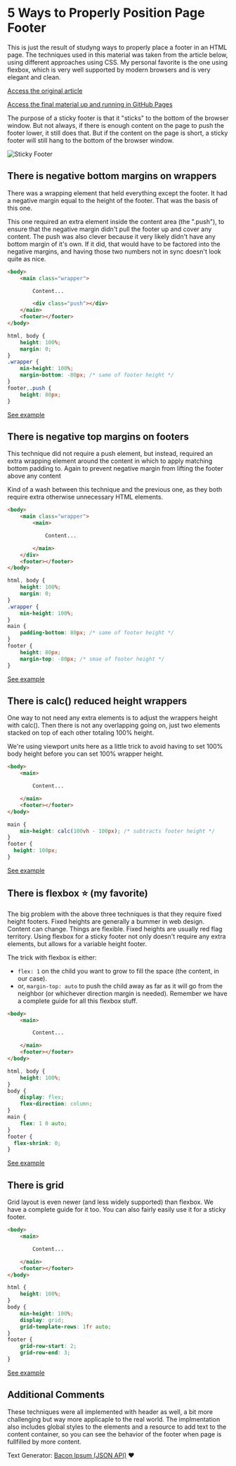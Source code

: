
# 5 Ways to Properly Position Page Footer

This is just the result of studyng ways to properly place a footer in an HTML page. The techniques used in this material was taken from the article below, using different approaches using CSS. My personal favorite is the one using flexbox, which is very well supported by modern browsers and is very elegant and clean.

[Access the original article](https://css-tricks.com/couple-takes-sticky-footer/)

[Access the final material up and running  in GitHub Pages](https://github.com/juliolmuller/lesson-css-footer-positioning)

The purpose of a sticky footer is that it "sticks" to the bottom of the browser window. But not always, if there is enough content on the page to push the footer lower, it still does that. But if the content on the page is short, a sticky footer will still hang to the bottom of the browser window.

![Sticky Footer](https://css-tricks.com/wp-content/uploads/2016/05/sticky-footer-1.svg)

## There is negative bottom margins on wrappers

There was a wrapping element that held everything except the footer. It had a negative margin equal to the height of the footer. That was the basis of this one.

This one required an extra element inside the content area (the ".push"), to ensure that the negative margin didn't pull the footer up and cover any content. The push was also clever because it very likely didn't have any bottom margin of it's own. If it did, that would have to be factored into the negative margins, and having those two numbers not in sync doesn't look quite as nice.

```html
<body>
    <main class="wrapper">

        Content...

        <div class="push"></div>
    </main>
    <footer></footer>
</body>
```

```css
html, body {
    height: 100%;
    margin: 0;
}
.wrapper {
    min-height: 100%;
    margin-bottom: -80px; /* same of footer height */
}
footer,.push {
    height: 80px;
}
```

[See example](./footer1.html)

## There is negative top margins on footers

This technique did not require a push element, but instead, required an extra wrapping element around the content in which to apply matching bottom padding to. Again to prevent negative margin from lifting the footer above any content

Kind of a wash between this technique and the previous one, as they both require extra otherwise unnecessary HTML elements.

```html
<body>
    <main class="wrapper">
        <main>

            Content...

        </main>
    </div>
    <footer></footer>
</body>
```

```css
html, body {
    height: 100%;
    margin: 0;
}
.wrapper {
    min-height: 100%;
}
main {
    padding-bottom: 80px; /* same of footer height */
}
footer {
    height: 80px;
    margin-top: -80px; /* smae of footer height */
}
```

[See example](./footer2.html)

## There is calc() reduced height wrappers

One way to not need any extra elements is to adjust the wrappers height with calc(). Then there is not any overlapping going on, just two elements stacked on top of each other totaling 100% height.

We're using viewport units here as a little trick to avoid having to set 100% body height before you can set 100% wrapper height.

```html
<body>
    <main>

        Content...

    </main>
    <footer></footer>
</body>
```

```css
main {
    min-height: calc(100vh - 100px); /* subtracts footer height */
}
footer {
  height: 100px;
}
```

[See example](./footer3.html)

## There is flexbox :star: (my favorite)

The big problem with the above three techniques is that they require fixed height footers. Fixed heights are generally a bummer in web design. Content can change. Things are flexible. Fixed heights are usually red flag territory. Using flexbox for a sticky footer not only doesn't require any extra elements, but allows for a variable height footer.

The trick with flexbox is either:

- `flex: 1` on the child you want to grow to fill the space (the content, in our case).
- or, `margin-top: auto` to push the child away as far as it will go from the neighbor (or whichever direction margin is needed).
Remember we have a complete guide for all this flexbox stuff.

```html
<body>
    <main>

        Content...

    </main>
    <footer></footer>
</body>
```

```css
html, body {
    height: 100%;
}
body {
    display: flex;
    flex-direction: column;
}
main {
    flex: 1 0 auto;
}
footer {
  flex-shrink: 0;
}
```

[See example](./footer4.html)

## There is grid

Grid layout is even newer (and less widely supported) than flexbox. We have a complete guide for it too. You can also fairly easily use it for a sticky footer.

```html
<body>
    <main>

        Content...

    </main>
    <footer></footer>
</body>
```

```css
html {
    height: 100%;
}
body {
    min-height: 100%;
    display: grid;
    grid-template-rows: 1fr auto;
}
footer {
    grid-row-start: 2;
    grid-row-end: 3;
}
```

[See example](./footer5.html)

## Additional Comments

These techniques were all implemented with header as well, a bit more challenging but way more applicaple to the real world. The implmentation also includes global styles to the elements and a resource to add text to the content container, so you can see the behavior of the footer when page is fullfilled by more content.

Text Generator: [Bacon Ipsum (JSON API)](https://baconipsum.com/json-api/) :heart:
